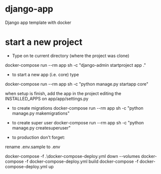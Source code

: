 # django-app
Django app template with docker

# start a new project
- Type on te current directory (where the project was clone)

docker-compose run --rm app sh -c "django-admin startproject app ."

- to start a new app (i.e. core) type

docker-compose run --rm app sh -c "python manage.py startapp core"

when setup is finish, add the app in the project editing the INSTALLED_APPS on app/app/settings.py

- to create migrations
docker-compose run --rm app sh -c "python manage.py makemigrations"

- to create super user
docker-compose run --rm app sh -c "python manage.py createsuperuser"

- to production don't forget:

rename .env.sample to .env


docker-compose -f .\docker-compose-deploy.yml down --volumes
docker-compose -f docker-compose-deploy.yml build
docker-compose -f docker-compose-deploy.yml up
